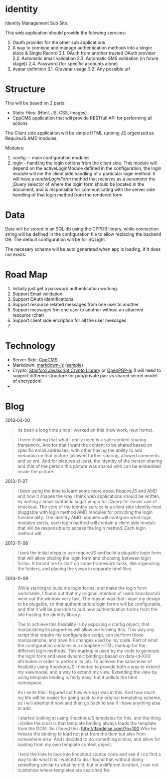 identity
========

Identity Management Sub Site.

This web application should provide the folowing services:
1. Oauth provider for the other sub applications
2. A way to combine and manage authentication methods into a single place & Single Record
2.1. OAuth from another trusted OAuth provider
2.2. Automatic email validation
2.3. Automatic SMS validation (in future stage))
2.4. Password (for specific accounts alone)
3. Avatar definition
3.1. Gravatar usage
3.2. Any possible url

Structure
=========

This will be based on 2 parts:
* Static Files: (Html, JS, CSS, Images)
* CppCMS application that will provide RESTfull API for performing all actions

The Client side application will be simple HTML running JS orgenized as RequireJS AMD modules.

Modules:
1. config -- main configuration modules
2. login - handling the login options from the client side. This module will depend on the activeLoginModule defined in the configuration, the login module will me the client side handling of a particular login method. It will have a _renderLoginForm_ method that recieves as a parameter the jQuery selector of where the login form should be located in the document, and is responsible for communicating with the server side handling of that login method from the rendered form.

Data
====

Data will be stored in an SQL db using the CPPDB library, while connection string will be defined in the 
configuration file to allow replacing the backend DB. The default configuration will be for SQLight.

The necesary schema will be auto generated when app is loading, if it does not exists.

Road Map
========
1. Initially just get a password authentication working.
2. Support Email validation.
3. Support OAuth identifications.
4. Support resource related messages from one user to another
5. Support messages frm one user to another without an attached resource (chat)
6. Support client side encription for all the user messages
7. 

Technology
==========
* Server Side: [CppCMS](http://cppcms.com/)
* Markdown: [markdown-js](https://github.com/evilstreak/markdown-js) ([sample](http://www.markdownviewer.com/))
* Crypto: [Stanford Javascript Crypto Library](http://crypto.stanford.edu/sjcl/) or [OpenPGP-js](https://github.com/openpgpjs/openpgpjs) (I will need to support different structure for pub/private pair vs shared secret model of encryption)
* 

Blog
====

2013-04-20

> Its been a long time since i worked on this (new work, new home). 

> I been thinking that what i really need is a safe content sharing framework. And for that i want the content to be shared based on specific email addresses, with other having the ability to add metadata on that picture (allowed further sharing, allowed comments and so on).
> And for pictures at least, the identity of the person sharing and that of the person this picture was shared with can be embedded inside the picture.

2013-11-27

> I been using the time to learn some more about RequireJS and AMD and how it shapes the way i think web applications should be written, by writing a small syntactic sugar plugin for jQuery for easier use of knockout.
> The core of the identity service is a client side identity-host pluggable with login method AMD modules for providing the login functionality.
> The identity AMD modules will configure what login modules exists, each login method will contain a client side module that will be responsible to access the login method. Each login method will 

2013-11-06

> I took the initial steps to use requireJS and build a plugable login form that will allow placing the login form and choosing between login forms. It forced me to start on some framework tasks, like orgenizing the folders, and placing the views in separate html files.

2013-11-09

> While starting to build me login forms, and make the login form switchable, I found out that my original intention of usink KnockoutJS went out the window very fast. The reason was that i want my design to be plugable, so that authentication/login forms will be configurable, and that it will be possible to add new authentication forms from the site hosting the identity library.

> The to achieve this flexibility is by exposing a config object, that manipulating its properties will allow performing this. This way any script that require my configuration script, can perform those manipulations, and have his changes used by my code.
> Part of what the configuration contains is a complete HTML markup for the different login methods. This markup is used by my code to generate the login form and uses dynamic bindings based on data-id-XXX attributes in order to perform its job.
> To achieve the same level of flexibility using KnockoutJS i needed to provide both a way to extend my viewmodel, and a way to extend my view. Extending the view by using template binding is feirly easy, but it polluts the html namespace.

> As i write this i fegured out how wrong i was in this. And how much my life will be easier for going back to my original templating scheme, so i will attempt it now and then go back to see if i have anything else to add.

> I started looking at using KnockoutJS templates for this, and the thing i dislike the most is that template binding always loads the template from the DOM. So i found this: http://ifandelse.com/?p=100 Whe he tweaks the binding to load not just from the dom but also from somewhere else. And i decided to do something similar, and allow for loading from my own template context object.

> I took the time to look into knockout source code and see if i ca find a way to do what it is i wanted to do. I found that without doing something similar to what he did, but in a different location, i can not customize where templates are searched for.

